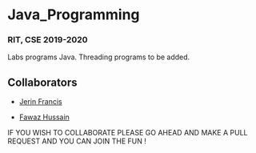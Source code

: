 # Java_Programming

### RIT, CSE 2019-2020
Labs programs Java. 
Threading programs to be added.

## Collaborators

- [Jerin Francis](https://github.com/JerinFrancisA)

- [Fawaz Hussain](https://github.com/fawazhussain)

IF YOU WISH TO COLLABORATE PLEASE GO AHEAD AND MAKE A PULL REQUEST AND YOU CAN JOIN THE FUN !
